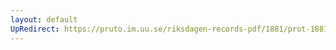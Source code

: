 ```yaml
---
layout: default
UpRedirect: https://pruto.im.uu.se/riksdagen-records-pdf/1881/prot-1881--fk--001/prot-1881--fk--001_005.pdf
---
```

